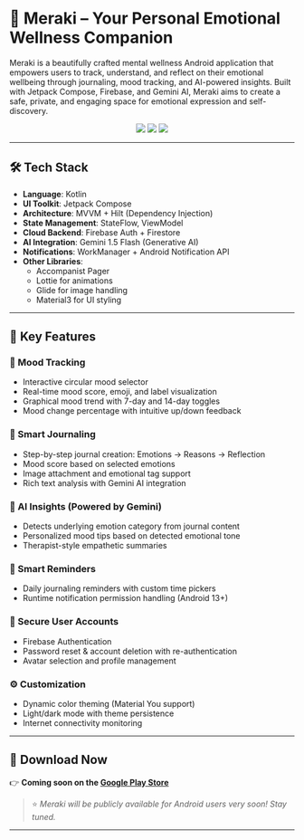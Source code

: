 # 🌿 Meraki – Your Personal Emotional Wellness Companion

Meraki is a beautifully crafted mental wellness Android application that empowers users to track, understand, and reflect on their emotional wellbeing through journaling, mood tracking, and AI-powered insights. Built with Jetpack Compose, Firebase, and Gemini AI, Meraki aims to create a safe, private, and engaging space for emotional expression and self-discovery.

<p align="center">
  <img src="https://img.shields.io/badge/Status-Production-brightgreen?style=flat-square"/>
  <img src="https://img.shields.io/badge/License-MIT-blue?style=flat-square"/>
  <img src="https://img.shields.io/badge/Jetpack%20Compose-Enabled-ff69b4?style=flat-square"/>
</p>

---

## 🛠 Tech Stack

- **Language**: Kotlin
- **UI Toolkit**: Jetpack Compose
- **Architecture**: MVVM + Hilt (Dependency Injection)
- **State Management**: StateFlow, ViewModel
- **Cloud Backend**: Firebase Auth + Firestore
- **AI Integration**: Gemini 1.5 Flash (Generative AI)
- **Notifications**: WorkManager + Android Notification API
- **Other Libraries**:
  - Accompanist Pager
  - Lottie for animations
  - Glide for image handling
  - Material3 for UI styling

---

## 🎯 Key Features

### 🌈 Mood Tracking
- Interactive circular mood selector
- Real-time mood score, emoji, and label visualization
- Graphical mood trend with 7-day and 14-day toggles
- Mood change percentage with intuitive up/down feedback

### 📓 Smart Journaling
- Step-by-step journal creation: Emotions → Reasons → Reflection
- Mood score based on selected emotions
- Image attachment and emotional tag support
- Rich text analysis with Gemini AI integration

### 🧠 AI Insights (Powered by Gemini)
- Detects underlying emotion category from journal content
- Personalized mood tips based on detected emotional tone
- Therapist-style empathetic summaries

### 🔔 Smart Reminders
- Daily journaling reminders with custom time pickers
- Runtime notification permission handling (Android 13+)

### 👤 Secure User Accounts
- Firebase Authentication
- Password reset & account deletion with re-authentication
- Avatar selection and profile management

### ⚙️ Customization
- Dynamic color theming (Material You support)
- Light/dark mode with theme persistence
- Internet connectivity monitoring

---

## 📲 Download Now

👉 **Coming soon on the [Google Play Store](https://play.google.com/store/apps/details?id=com.iamashad.meraki)**

> ⭐ *Meraki will be publicly available for Android users very soon! Stay tuned.*

---
